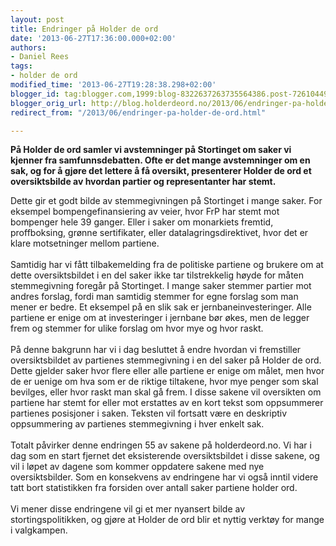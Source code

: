 ```yaml
---
layout: post
title: Endringer på Holder de ord
date: '2013-06-27T17:36:00.000+02:00'
authors:
- Daniel Rees
tags:
- holder de ord
modified_time: '2013-06-27T19:28:38.298+02:00'
blogger_id: tag:blogger.com,1999:blog-8322637263735564386.post-7261044941629012179
blogger_orig_url: http://blog.holderdeord.no/2013/06/endringer-pa-holder-de-ord.html
redirect_from: "/2013/06/endringer-pa-holder-de-ord.html"

---
```


**På Holder de ord samler vi avstemninger på Stortinget om saker vi kjenner fra samfunnsdebatten. Ofte er det mange avstemninger om en sak, og for å gjøre det lettere å få oversikt, presenterer Holder de ord et oversiktsbilde av hvordan partier og representanter har stemt.**

Dette gir et godt bilde av stemmegivningen på Stortinget i mange saker. For eksempel bompengefinansiering av veier, hvor FrP har stemt mot bompenger hele 39 ganger. Eller i saker om monarkiets fremtid, proffboksing, grønne sertifikater, eller datalagringsdirektivet, hvor det er klare motsetninger mellom partiene.<br /><br />Samtidig har vi fått tilbakemelding fra de politiske partiene og brukere om at dette oversiktsbildet i en del saker ikke tar tilstrekkelig høyde for måten stemmegivning foregår på Stortinget. I mange saker stemmer partier mot andres forslag, fordi man samtidig stemmer for egne forslag som man mener er bedre. Et eksempel på en slik sak er jernbaneinvesteringer. Alle partiene er enige om at investeringer i jernbane bør økes, men de legger frem og stemmer for ulike forslag om hvor mye og hvor raskt.<br /><br />På denne bakgrunn har vi i dag besluttet å endre hvordan vi fremstiller oversiktsbildet av partienes stemmegivning i en del saker på Holder de ord. Dette gjelder saker hvor flere eller alle partiene er enige om målet, men hvor de er uenige om hva som er de riktige tiltakene, hvor mye penger som skal bevilges, eller hvor raskt man skal gå frem. I disse sakene vil oversikten om partiene har stemt for eller mot erstattes av en kort tekst som oppsummerer partienes posisjoner i saken. Teksten vil fortsatt være en deskriptiv oppsummering av partienes stemmegivning i hver enkelt sak.<br /><br />Totalt påvirker denne endringen 55 av sakene på holderdeord.no. Vi har i dag som en start fjernet det eksisterende oversiktsbildet i disse sakene, og vil i løpet av dagene som kommer oppdatere sakene med nye oversiktsbilder. Som en konsekvens av endringene har vi også inntil videre tatt bort statistikken fra forsiden over antall saker partiene holder ord.<br /><br />Vi mener disse endringene vil gi et mer nyansert bilde av stortingspolitikken, og gjøre at Holder de ord blir et nyttig verktøy for mange i valgkampen.
